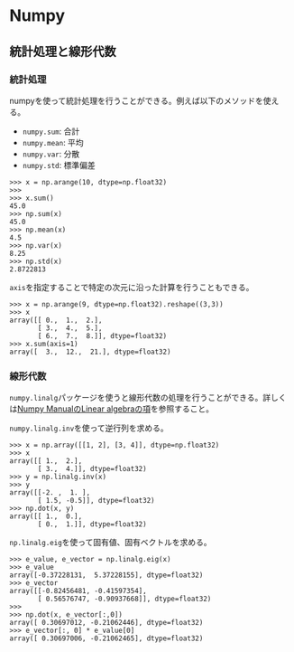 # Numpy

## 統計処理と線形代数

### 統計処理

numpyを使って統計処理を行うことができる。例えば以下のメソッドを使える。

* `numpy.sum`: 合計
* `numpy.mean`: 平均
* `numpy.var`: 分散
* `numpy.std`: 標準偏差

```
>>> x = np.arange(10, dtype=np.float32)
>>>
>>> x.sum()
45.0
>>> np.sum(x)
45.0
>>> np.mean(x)
4.5
>>> np.var(x)
8.25
>>> np.std(x)
2.8722813
```

`axis`を指定することで特定の次元に沿った計算を行うこともできる。

```
>>> x = np.arange(9, dtype=np.float32).reshape((3,3))
>>> x
array([[ 0.,  1.,  2.],
       [ 3.,  4.,  5.],
       [ 6.,  7.,  8.]], dtype=float32)
>>> x.sum(axis=1)
array([  3.,  12.,  21.], dtype=float32)
```

### 線形代数

`numpy.linalg`パッケージを使うと線形代数の処理を行うことができる。詳しくは[Numpy ManualのLinear algebraの項](http://docs.scipy.org/doc/numpy/reference/routines.linalg.html)を参照すること。

`numpy.linalg.inv`を使って逆行列を求める。

```
>>> x = np.array([[1, 2], [3, 4]], dtype=np.float32)
>>> x
array([[ 1.,  2.],
       [ 3.,  4.]], dtype=float32)
>>> y = np.linalg.inv(x)
>>> y
array([[-2. ,  1. ],
       [ 1.5, -0.5]], dtype=float32)
>>> np.dot(x, y)
array([[ 1.,  0.],
       [ 0.,  1.]], dtype=float32)
```

`np.linalg.eig`を使って固有値、固有ベクトルを求める。

```
>>> e_value, e_vector = np.linalg.eig(x)
>>> e_value
array([-0.37228131,  5.37228155], dtype=float32)
>>> e_vector
array([[-0.82456481, -0.41597354],
       [ 0.56576747, -0.90937668]], dtype=float32)
>>>
>>> np.dot(x, e_vector[:,0])
array([ 0.30697012, -0.21062446], dtype=float32)
>>> e_vector[:, 0] * e_value[0]
array([ 0.30697006, -0.21062465], dtype=float32)
```
